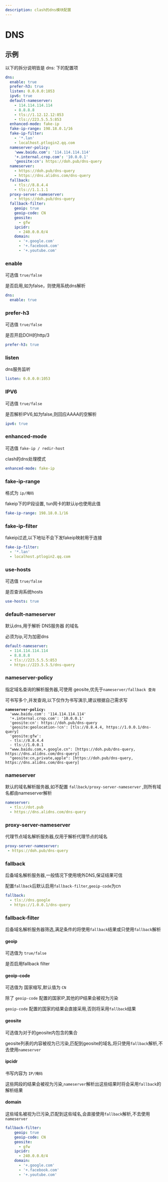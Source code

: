 ```yaml
---
description: clash的dns模块配置
---
```


# DNS

## 示例

以下的拆分说明皆是 dns: 下的配置项

```yaml
dns:
  enable: true
  prefer-h3: true
  listen: 0.0.0.0:1053
  ipv6: true
  default-nameserver:
    - 114.114.114.114
    - 8.8.8.8
    - tls://1.12.12.12:853
    - tls://223.5.5.5:853
  enhanced-mode: fake-ip
  fake-ip-range: 198.18.0.1/16
  fake-ip-filter:
    - '*.lan'
    - localhost.ptlogin2.qq.com
  nameserver-policy:
    'www.baidu.com': '114.114.114.114'
    '+.internal.crop.com': '10.0.0.1'
    'geosite:cn': https://doh.pub/dns-query
  nameserver:
    - https://doh.pub/dns-query
    - https://dns.alidns.com/dns-query
  fallback:
    - tls://8.8.4.4
    - tls://1.1.1.1
  proxy-server-nameserver:
    - https://doh.pub/dns-query
  fallback-filter:
    geoip: true
    geoip-code: CN
    geosite:
      - gfw
    ipcidr:
      - 240.0.0.0/4
    domain:
      - '+.google.com'
      - '+.facebook.com'
      - '+.youtube.com'
```

### enable

可选值 `true/false`

是否启用,如为false，则使用系统dns解析

```yaml
dns:
  enable: true
```

### prefer-h3

可选值 `true/false`

是否开启DOH的http/3

```yaml
prefer-h3: true
```

### listen

dns服务监听

```yaml
listen: 0.0.0.0:1053
```

### IPV6

可选值 `true/false`

是否解析IPV6,如为false,则回应AAAA的空解析

```yaml
ipv6: true
```

### enhanced-mode

可选值 `fake-ip / redir-host`

clash的dns处理模式

```yaml
enhanced-mode: fake-ip
```

### fake-ip-range

格式为 `ip/掩码`

fakeip下的IP段设置, tun网卡的默认ip也使用此值

```yaml
fake-ip-range: 198.18.0.1/16
```

### fake-ip-filter

fakeip过滤,以下地址不会下发fakeip映射用于连接

```yaml
fake-ip-filter:
  - '*.lan'
  - localhost.ptlogin2.qq.com
```

### use-hosts

可选值 `true/false`

是否查询系统hosts

```yaml
use-hosts: true
```

### default-nameserver

默认dns,用于解析 DNS服务器 的域名

必须为ip,可为加密dns

```yaml
default-nameserver:
  - 114.114.114.114
  - 8.8.8.8
  - tls://223.5.5.5:853
  - https://223.5.5.5/dns-query
```

### nameserver-policy

指定域名查询的解析服务器,可使用 geosite,优先于`nameserver/fallback 查询`

可书写多个,并发查询,以下仅作为书写演示,建议根据自己需求写

<pre class="language-yaml"><code class="lang-yaml"><strong>nameserver-policy:
</strong>  'www.baidu.com': '114.114.114.114'
  '+.internal.crop.com': '10.0.0.1'
  'geosite:cn': https://doh.pub/dns-query
  'geosite:geolocation-!cn': [tls://8.8.4.4, https://1.0.0.1/dns-query]
  'geosite:gfw':
  - tls://8.8.4.4
  - tls://1.0.0.1
  "www.baidu.com,+.google.cn": [https://doh.pub/dns-query, https://dns.alidns.com/dns-query]
  "geosite:cn,private,apple": [https://doh.pub/dns-query, https://dns.alidns.com/dns-query]
</code></pre>

### nameserver

默认的域名解析服务器,如不配置 `fallback/proxy-server-nameserver` ,则所有域名都由nameserver解析

```yaml
nameserver:
  - tls://dot.pub
  - https://dns.alidns.com/dns-query
```

### proxy-server-nameserver

代理节点域名解析服务器,仅用于解析代理节点的域名

```yaml
proxy-server-nameserver:
 - https://doh.pub/dns-query
```

### fallback

后备域名解析服务器,一般情况下使用境外DNS,保证结果可信

配置`fallback`后默认启用`fallback-filter`,`geoip-code`为cn

```yaml
fallback:
  - tls://dns.google
  - https://1.0.0.1/dns-query
```

### fallback-filter

后备域名解析服务器筛选,满足条件的将使用`fallback`结果或只使用`fallback`解析

#### geoip

可选值为 `true/false`

是否启用fallback filter

#### geoip-code

可选值为 国家缩写,默认值为 `CN`

除了 `geoip-code` 配置的国家IP,其他的IP结果会被视为污染

`geoip-code` 配置的国家的结果会直接采用,否则将采用`fallback`结果

#### geosite

可选值为对于的geosite内包含的集合

geosite列表的内容被视为已污染,匹配到geosite的域名,将只使用`fallback`解析,不去使用`nameserver`

#### ipcidr

书写内容为 `IP/掩码`

这些网段的结果会被视为污染,`nameserver`解析出这些结果时将会采用`fallback`的解析结果

#### domain

这些域名被视为已污染,匹配到这些域名,会直接使用`fallback`解析,不去使用`nameserver`

```yaml
fallback-filter:
    geoip: true
    geoip-code: CN
    geosite:
      - gfw
    ipcidr:
      - 240.0.0.0/4
    domain:
      - '+.google.com'
      - '+.facebook.com'
      - '+.youtube.com'
```
